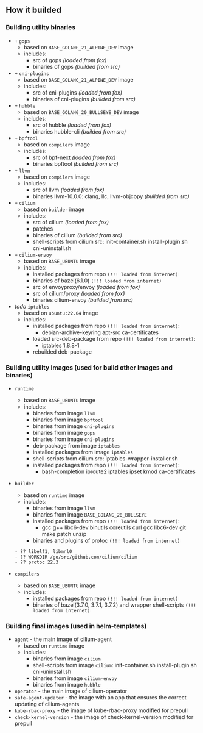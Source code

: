 ## How it builded

### Building utility binaries
- `+` `gops`
  - based on `BASE_GOLANG_21_ALPINE_DEV` image
  - includes:
    - src of gops *(loaded from fox)*
    - binaries of gops *(builded from src)*
- `+` `cni-plugins`
  - based on `BASE_GOLANG_21_ALPINE_DEV` image
  - includes:
    - src of cni-plugins *(loaded from fox)*
    - binaries of cni-plugins *(builded from src)*
- `+` `hubble`
  - based on `BASE_GOLANG_20_BULLSEYE_DEV` image
  - includes:
    - src of hubble *(loaded from fox)*
    - binaries hubble-cli *(builded from src)*
- `+` `bpftool`
  - based on `compilers` image
  - includes:
    - src of bpf-next *(loaded from fox)*
    - binaries bpftool *(builded from src)*
- `+` `llvm`
  - based on `compilers` image
  - includes:
    - src of llvm *(loaded from fox)*
    - binaries llvm-10.0.0: clang, llc, llvm-objcopy *(builded from src)*
- `+` `cilium`
  - based on `builder` image
  - includes:
    - src of cilium *(loaded from fox)*
    - patches
    - binaries of cilium *(builded from src)*
    - shell-scripts from cilium src: init-container.sh install-plugin.sh cni-uninstall.sh
- `+` `cilium-envoy`
  - based on `BASE_UBUNTU` image
  - includes:
    - installed packages from repo `(!!! loaded from internet)`
    - binaries of bazel(6.1.0) `(!!! loaded from internet)`
    - src of envoyproxy/envoy *(loaded from fox)*
    - src of cilium/proxy *(loaded from fox)*
    - binaries cilium-envoy *(builded from src)*
- *todo* `iptables`
  - based on `ubuntu:22.04` image
  - includes:
    - installed packages from repo `(!!! loaded from internet)`:
      - debian-archive-keyring apt-src ca-certificates
    - loaded src-deb-package from repo `(!!! loaded from internet)`:
      - iptables 1.8.8-1
    - rebuilded deb-package

### Building utility images (used for build other images and binaries)
- `runtime`
  - based on `BASE_UBUNTU` image
  - includes:
    - binaries from image `llvm`
    - binaries from image `bpftool`
    - binaries from image `cni-plugins`
    - binaries from image `gops`
    - binaries from image `cni-plugins`
    - deb-package from image `iptables`
    - installed packages from image `iptables`
    - shell-scripts from cilium src: iptables-wrapper-installer.sh
    - installed packages from repo `(!!! loaded from internet)`:
      - bash-completion iproute2 iptables ipset kmod ca-certificates

- `builder`
  - based on `runtime` image
  - includes:
    - binaries from image `llvm`
    - binaries from image `BASE_GOLANG_20_BULLSEYE`
    - installed packages from repo `(!!! loaded from internet)`:
      - gcc g++ libc6-dev binutils coreutils curl gcc libc6-dev git make patch unzip
    - binaries and plugins of protoc `(!!! loaded from internet)`
  ```
  - ?? libelf1, libmnl0
  - ?? WORKDIR /go/src/github.com/cilium/cilium
  - ?? protoc 22.3
  ```
- `compilers`
  - based on `BASE_UBUNTU` image
  - includes:
    - installed packages from repo `(!!! loaded from internet)`
    - binaries of bazel(3.7.0, 3.7.1, 3.7.2) and wrapper shell-scripts `(!!! loaded from internet)`


### Building final images (used in helm-templates)
- `agent` - the main image of cilium-agent
  - based on `runtime` image
  - includes:
    - binaries from image `cilium`
    - shell-scripts from image `cilium`: init-container.sh install-plugin.sh cni-uninstall.sh
    - binaries from image `cilium-envoy`
    - binaries from image `hubble`
- `operator` - the main image of cilium-operator
- `safe-agent-updater` - the image with an app that ensures the correct updating of cilium-agents
- `kube-rbac-proxy` - the image of kube-rbac-proxy modified for prepull
- `check-kernel-version` - the image of check-kernel-version modified for prepull

